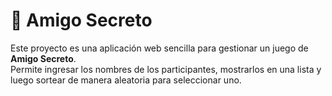 # 🎁 Amigo Secreto
Este proyecto es una aplicación web sencilla para gestionar un juego de **Amigo Secreto**.  
Permite ingresar los nombres de los participantes, mostrarlos en una lista y luego sortear de manera aleatoria para seleccionar uno.